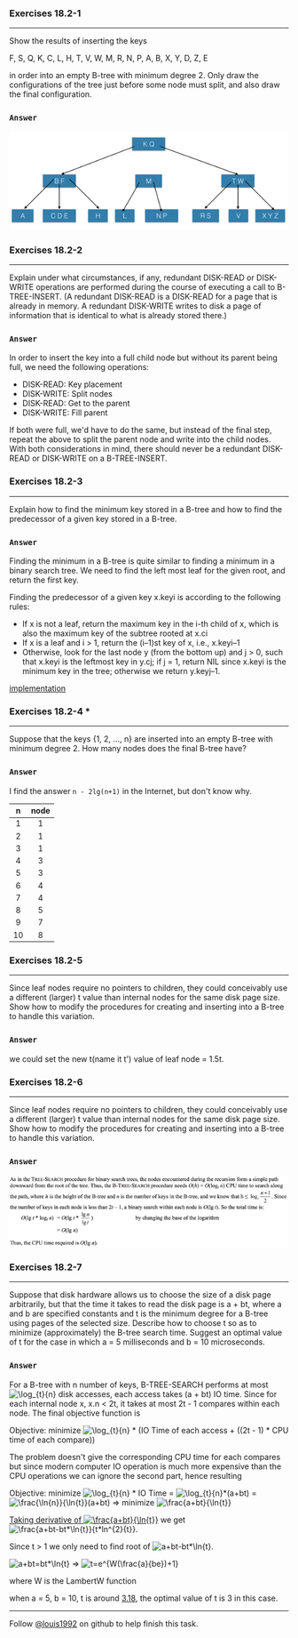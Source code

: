 ### Exercises 18.2-1
***
Show the results of inserting the keys

F, S, Q, K, C, L, H, T, V, W, M, R, N, P, A, B, X, Y, D, Z, E

in order into an empty B-tree with minimum degree 2. Only draw the configurations of the tree just before some node must split, and also draw the final configuration.

### `Answer`
![](./repo/s2/1.png)

### Exercises 18.2-2
***
Explain under what circumstances, if any, redundant DISK-READ or DISK-WRITE operations are performed during the course of executing a call to B-TREE-INSERT. (A redundant DISK-READ is a DISK-READ for a page that is already in memory. A redundant DISK-WRITE writes to disk a page of information that is identical to what is already stored there.)

### `Answer`
In order to insert the key into a full child node but without its parent being full, we need the following operations:

* DISK-READ: Key placement
* DISK-WRITE: Split nodes
* DISK-READ: Get to the parent
* DISK-WRITE: Fill parent

If both were full, we'd have to do the same, but instead of the final step, repeat the above to split the parent node and write into the child nodes. With both considerations in mind, there should never be a redundant DISK-READ or DISK-WRITE on a B-TREE-INSERT. 

### Exercises 18.2-3
***
Explain how to find the minimum key stored in a B-tree and how to find the predecessor of a given key stored in a B-tree.

### `Answer`
Finding the minimum in a B-tree is quite similar to finding a minimum in a binary search tree. We need to find the left most leaf for the given root, and return the first key.

Finding the predecessor of a given key x.keyi is according to the following rules:

* If x is not a leaf, return the maximum key in the i-th child of x, which is also the maximum key of the subtree rooted
at x.ci
* If x is a leaf and i > 1, return the (i–1)st key of x, i.e., x.keyi–1
* Otherwise, look for the last node y (from the bottom up) and j > 0, such that x.keyi is the leftmost key in y.cj; if j = 1, return NIL since x.keyi is the minimum key in the tree; otherwise we return y.keyj–1. 

[implementation](./btree.cpp)

### Exercises 18.2-4 *
***
Suppose that the keys {1, 2, ..., n} are inserted into an empty B-tree with minimum degree 2. How many nodes does the final B-tree have?

### `Answer`
I find the answer `n - 2lg(n+1)` in the Internet, but don't know why.

n | node
:----:|:----:
1 | 1
2 | 1
3 | 1
4 | 3
5 | 3
6 | 4
7 | 4
8 | 5
9 | 7
10 | 8

### Exercises 18.2-5
***
Since leaf nodes require no pointers to children, they could conceivably use a different (larger) t value than internal nodes for the same disk page size. Show how to modify the procedures for creating and inserting into a B-tree to handle this variation.

### `Answer`
we could set the new t(name it t') value of leaf node = 1.5t.  

### Exercises 18.2-6
***
Since leaf nodes require no pointers to children, they could conceivably use a different (larger) t value than internal nodes for the same disk page size. Show how to modify the procedures for creating and inserting into a B-tree to handle this variation.

### `Answer`
![](./repo/s2/2.png)

### Exercises 18.2-7
***
Suppose that disk hardware allows us to choose the size of a disk page arbitrarily, but that the time it takes to read the disk page is a + bt, where a and b are specified constants and t is the minimum degree for a B-tree using pages of the selected size. Describe how to choose t so as to minimize (approximately) the B-tree search time. Suggest an optimal value of t for the case in which a = 5 milliseconds and b = 10 microseconds.

### `Answer`

For a B-tree with n number of keys, B-TREE-SEARCH performs at most ![\log_{t}{n}](https://render.githubusercontent.com/render/math?math=%5Clog_%7Bt%7D%7Bn%7D) disk accesses, each access takes (a + bt) IO time. Since for each internal node x, x.n < 2t, it takes at most 2t - 1 compares within each node. The final objective function is

Objective: minimize ![\log_{t}{n}](https://render.githubusercontent.com/render/math?math=%5Clog_%7Bt%7D%7Bn%7D) * (IO Time of each access + ((2t - 1) * CPU time of each compare))

The problem doesn't give the corresponding CPU time for each compares but since modern computer IO operation is much more expensive than the CPU operations we can ignore the second part, hence resulting

Objective: minimize ![\log_{t}{n}](https://render.githubusercontent.com/render/math?math=%5Clog_%7Bt%7D%7Bn%7D) * IO Time = ![\log_{t}{n}*(a+bt)](https://render.githubusercontent.com/render/math?math=%5Clog_%7Bt%7D%7Bn%7D*(a%2Bbt)) = ![\frac{\ln{n}}{\ln{t}}(a+bt)](https://render.githubusercontent.com/render/math?math=%5Cfrac%7B%5Cln%7Bn%7D%7D%7B%5Cln%7Bt%7D%7D(a%2Bbt)) => minimize ![\frac{a+bt}{\ln{t}}](https://render.githubusercontent.com/render/math?math=%5Cfrac%7Ba%2Bbt%7D%7B%5Cln%7Bt%7D%7D)

[Taking derivative of ![\frac{a+bt}{\ln{t}}](https://render.githubusercontent.com/render/math?math=%5Cfrac%7Ba%2Bbt%7D%7B%5Cln%7Bt%7D%7D)](https://www.wolframalpha.com/input/?i=derivative+of+%28a%2Bbt%29%2Fln+t+respect+to+t&assumption=%22UnitClash%22+-%3E+%7B%22t%22%2C+%7B%22MetricTons%22%7D%7D&assumption=%7B%22C%22%2C+%22t%22%7D+-%3E+%7B%22Variable%22%7D) we get ![\frac{a+bt-bt*\ln{t}}{t*ln^{2}{t}}](https://render.githubusercontent.com/render/math?math=%5Cfrac%7Ba%2Bbt-bt*%5Cln%7Bt%7D%7D%7Bt*ln%5E%7B2%7D%7Bt%7D%7D).

Since t > 1 we only need to find root of ![a+bt-bt*\ln{t}](https://render.githubusercontent.com/render/math?math=a%2Bbt-bt*%5Cln%7Bt%7D).

![a+bt=bt*\ln{t}](https://render.githubusercontent.com/render/math?math=a%2Bbt%3Dbt*%5Cln%7Bt%7D) => ![t=e^{W(\frac{a}{be})+1}](https://render.githubusercontent.com/render/math?math=t%3De%5E%7BW(%5Cfrac%7Ba%7D%7Bbe%7D)%2B1%7D)

where W is the LambertW function

when a = 5, b = 10, t is around [3.18](https://www.wolframalpha.com/input/?i=e%5E%281+%2B+ProductLog%281%2F%282+e%29%29%29&assumption=%22ClashPrefs%22+-%3E+%7B%22Math%22%7D), the optimal value of t is 3 in this case.

***
Follow [@louis1992](https://github.com/gzc) on github to help finish this task.

